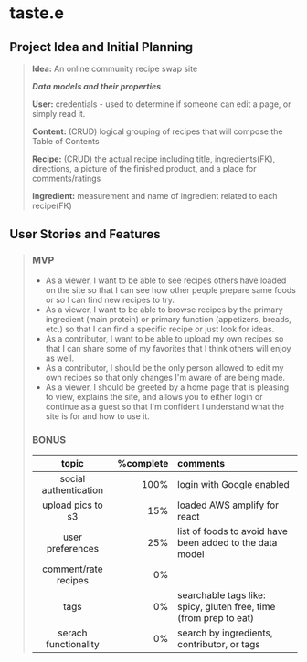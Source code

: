 # taste.e
## Project Idea and Initial Planning
> **Idea:** An online community recipe swap site
>
> ___Data models and their properties___
>
> **User:** credentials - used to determine if someone can edit a page, or simply read it.
>
> **Content:** (CRUD) logical grouping of recipes that will compose the Table of Contents
>
> **Recipe:** (CRUD) the actual recipe including title, ingredients(FK), directions, a picture of the finished product, and a place for comments/ratings
>
> **Ingredient:** measurement and name of ingredient related to each recipe(FK)
>
## User Stories and Features
> ### MVP
> - As a viewer, I want to be able to see recipes others have loaded on the site so that I can see how other people prepare same foods or so I can find new recipes to try.
> - As a viewer, I want to be able to browse recipes by the primary ingredient (main protein) or primary function (appetizers, breads, etc.) so that I can find a specific recipe or just look for ideas.
> - As a contributor, I want to be able to upload my own recipes so that I can share some of my favorites that I think others will enjoy as well.
> - As a contributor, I should be the only person allowed to edit my own recipes so that only changes I'm aware of are being made.
> - As a viewer, I should be greeted by a home page that is pleasing to view, explains the site, and allows you to either login or continue as a guest so that I'm confident I understand what the site is for and how to use it.
> ### BONUS
> |topic|%complete|comments|
> |:---:|---:|:---|
> |social authentication|100%|login with Google enabled |
> |upload pics to s3|15%|loaded AWS amplify for react|
> |user preferences|25%|list of foods to avoid have been added to the data model|
> |comment/rate recipes |0% ||
> |tags|0%| searchable tags like: spicy, gluten free, time (from prep to eat)|
> |serach functionality| 0% |search by ingredients, contributor, or tags|
